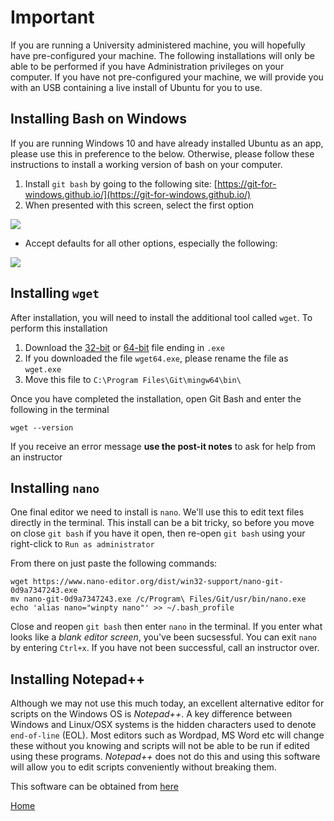# Important

If you are running a University administered machine, you will hopefully have pre-configured your machine.
The following installations will only be able to be performed if you have Administration privileges on your computer.
If you have not pre-configured your machine, we will provide you with an USB containing a live install of Ubuntu for you to use.

## Installing Bash on Windows

If you are running Windows 10 and have already installed Ubuntu as an app, please use this in preference to the below.
Otherwise, please follow these instructions to install a working version of bash on your computer.

1. Install `git bash` by going to the following site: [https://git-for-windows.github.io/](https://git-for-windows.github.io/)
2. When presented with this screen, select the first option

![](https://blog.assembla.com/hs-fs/hub/365/file-2182891772-png/Blog/Git_on_windows_blog/Git_adjustPath.png?t=1505570223016)

- Accept defaults for all other options, especially the following:

![](https://blog.assembla.com/hs-fs/hub/365/file-2181997909-png/Blog/Git_on_windows_blog/Git_Configure_LineEndings.png?t=1505570223016)

## Installing `wget`

After installation, you will need to install the additional tool called `wget`.
To perform this installation

1. Download the [32-bit](https://eternallybored.org/misc/wget/current/wget.exe) or [64-bit](https://eternallybored.org/misc/wget/current/wget64.exe) file ending in `.exe`
2. If you downloaded the file `wget64.exe`, please rename the file as `wget.exe`
3. Move this file to `C:\Program Files\Git\mingw64\bin\`

Once you have completed the installation, open Git Bash and enter the following in the terminal

```
wget --version
```

If you receive an error message **use the post-it notes** to ask for help from an instructor

## Installing `nano`

One final editor we need to install is `nano`.
We'll use this to edit text files directly in the terminal.
This install can be a bit tricky, so before you move on close `git bash` if you have it open, then re-open `git bash` using your right-click to `Run as administrator`

From there on just paste the following commands:
```
wget https://www.nano-editor.org/dist/win32-support/nano-git-0d9a7347243.exe
mv nano-git-0d9a7347243.exe /c/Program\ Files/Git/usr/bin/nano.exe
echo 'alias nano="winpty nano"' >> ~/.bash_profile
```

Close and reopen `git bash` then enter `nano` in the terminal.
If you enter what looks like a *blank editor screen*, you've been sucsessful.
You can exit `nano` by entering `Ctrl+x`.
If you have not been successful, call an instructor over.

## Installing Notepad++

Although we may not use this much today, an excellent alternative editor for scripts on the Windows OS is *Notepad++*.
A key difference between Windows and Linux/OSX systems is the hidden characters used to denote `end-of-line` (EOL).
Most editors such as Wordpad, MS Word etc will change these without you knowing and scripts will not be able to be run if edited using these programs.
*Notepad++* does not do this and using this software will allow you to edit scripts conveniently without breaking them.

This software can be obtained from [here](https://notepad-plus-plus.org/download/v7.5.1.html)

[Home](../)
